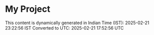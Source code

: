 # My Project

This content is dynamically generated in Indian Time (IST): 2025-02-21 23:22:56 IST
Converted to UTC: 2025-02-21 17:52:56 UTC
